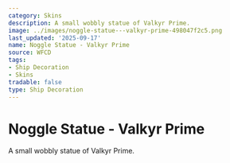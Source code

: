 ```yaml
---
category: Skins
description: A small wobbly statue of Valkyr Prime.
image: ../images/noggle-statue---valkyr-prime-498047f2c5.png
last_updated: '2025-09-17'
name: Noggle Statue - Valkyr Prime
source: WFCD
tags:
- Ship Decoration
- Skins
tradable: false
type: Ship Decoration
---
```


# Noggle Statue - Valkyr Prime

A small wobbly statue of Valkyr Prime.

